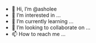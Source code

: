 - 👋 Hi, I’m @asholee
- 👀 I’m interested in ...
- 🌱 I’m currently learning ...
- 💞️ I’m looking to collaborate on ...
- 📫 How to reach me ...

<!---
asholee/asholee is a ✨ special ✨ repository because its `README.md` (this file) appears on your GitHub profile.
You can click the Preview link to take a look at your changes.
--->
